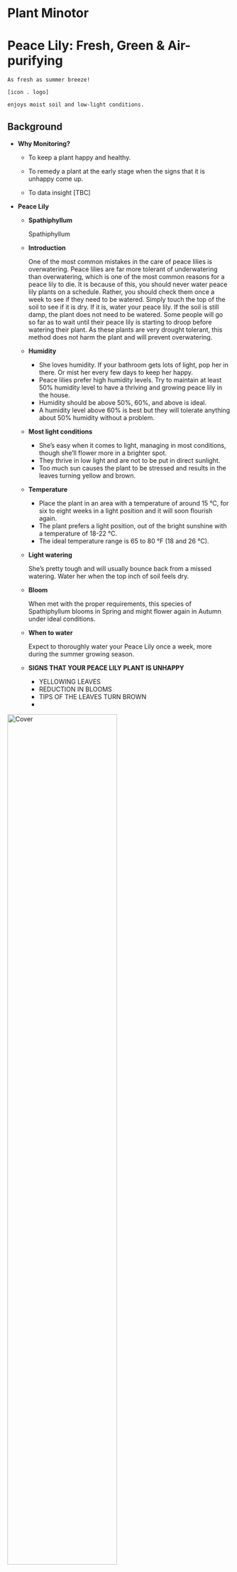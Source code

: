 # Plant Minotor

# Peace Lily: Fresh, Green & Air-purifying
    As fresh as summer breeze!
    
    [icon . logo]
    
    enjoys moist soil and low-light conditions.
    
<!-- ## :closed_book: Table of Content
markdown: https://ithelp.ithome.com.tw/articles/10203758
icon: https://github.com/ikatyang/emoji-cheat-sheet#book-paper

    Table of Content
    1_
    2_
    3_
    4_
    5_
 -->
 
<!-- ## :herb:  Background -->
## Background

- **Why Monitoring?**

    * To keep a plant happy and healthy.
    
    * To remedy a plant at the early stage when the signs that it is unhappy come up.
    
    * To data insight [TBC]

- **Peace Lily**

    * **Spathiphyllum**
    
        Spathiphyllum
    
    * **Introduction**
        
        One of the most common mistakes in the care of peace lilies is overwatering. Peace lilies are far more tolerant of underwatering than overwatering, which is one of the most common reasons for a peace lily to die. It is because of this, you should never water peace lily plants on a schedule. Rather, you should check them once a week to see if they need to be watered. Simply touch the top of the soil to see if it is dry. If it is, water your peace lily. If the soil is still damp, the plant does not need to be watered. Some people will go so far as to wait until their peace lily is starting to droop before watering their plant. As these plants are very drought tolerant, this method does not harm the plant and will prevent overwatering.

    * **Humidity**
    
        * She loves humidity. If your bathroom gets lots of light, pop her in there. Or mist her every few days to keep her happy.
        * Peace lilies prefer high humidity levels. Try to maintain at least 50% humidity level to have a thriving and growing peace lily in the house.
        * Humidity should be above 50%, 60%, and above is ideal.
        * A humidity level above 60% is best but they will tolerate anything about 50% humidity without a problem.

    * **Most light conditions**
    
        * She’s easy when it comes to light, managing in most conditions, though she’ll flower more in a brighter spot.
        * They thrive in low light and are not to be put in direct sunlight.
        * Too much sun causes the plant to be stressed and results in the leaves turning yellow and brown.

    * **Temperature**
        
        * Place the plant in an area with a temperature of around 15 °C, for six to eight weeks in a light position and it will soon flourish again.
        * The plant prefers a light position, out of the bright sunshine with a temperature of 18-22 °C.
        * The ideal temperature range is 65 to 80 °F (18 and 26 °C).

    * **Light watering**
        
        She’s pretty tough and will usually bounce back from a missed watering. Water her when the top inch of soil feels dry.
        
    * **Bloom**

        When met with the proper requirements, this species of Spathiphyllum blooms in Spring and might flower again in Autumn under ideal conditions.
        
    * **When to water**

        Expect to thoroughly water your Peace Lily once a week, more during the summer growing season.
        
    * **SIGNS THAT YOUR PEACE LILY PLANT IS UNHAPPY**

        * YELLOWING LEAVES
        * REDUCTION IN BLOOMS
        * TIPS OF THE LEAVES TURN BROWN
        * 

<img src="https://user-images.githubusercontent.com/52306317/139738207-40bf5fb8-8830-4b9f-90d1-053e4072d1ae.png" alt="Cover" width="70%"/>

**Reference:**

[1] Patch Plant- https://www.patchplants.com/gb/en/plants/peace-lily-164/

[2] Gardening Know How- https://www.gardeningknowhow.com/houseplants/peace-lily/peace-lily-plants.htm

[3] PLANTOPHILES- https://plantophiles.com/plant-care/peace-lily/


## Board & Sensor

- **Feather Huzzah ESP8266 Wifi**

    * The ESP8266 runs on 3.3V power and logic, and unless otherwise specified.
    
    * The analog pin is also 1.0V max

        https://learn.adafruit.com/adafruit-feather-huzzah-esp8266/pinouts


- **Sensor Information**

    * DHT22


        | DHT22             | Description       |
        | ---------------   | ---------------   |
        | Humidity Reading           | 0 - 100% humidity             |
        | Humidity Accuracy         | 2 - 5%              |
        | Temperature Reading         | -40 to 80°C               |
        | Temperature Accuracy         | ±0.5°C              |
        | Sampling Rate         | 0.5Hz (every 2 seconds)            |

    
        Test and Calibrate
        https://www.kandrsmith.org/RJS/Misc/Hygrometers/calib_dht22.html
    
    
    * Nail Soil Sensor
    
        https://www.instructables.com/Moisture-Detection-With-Two-Nails/
        
        https://www.instructables.com/DIY-SOIL-MOISTURE-SENSOR-CHEAP-YET-ACCURATE-/

**Reference:**

[1] https://learn.adafruit.com/dht

[2] https://www.instructables.com/Moisture-Detection-With-Two-Nails/




<!-- ## :soccer:  Goals -->
## Goals

Detailed to Peace Lily's characteristics

1. ddd
2. xxx
3. aaa

<!-- ## :rocket:  Process -->
## Process


[Flow Chart]


### 1. Set Up Feather Huzzah ESP8266 Wifi

[highlight key scripts!]

### 2. Build a Soil Moisture Sensor

* we added an NPN transistor so that we could turn off the voltage going to the nails to reduce electrolysis (ie we literally have a switch that turns off that part of the circuit when we are not taking a reading)

* [Circuit diagram]


<img src="https://user-images.githubusercontent.com/52306317/139733132-b2756297-6bf7-4328-a4ed-289d1a90525c.png" alt="Cover" width="70%"/>



### 3. Publish Data to MQTT
* Time: 27 Oct at 13:14
* Location: CE Lab
* Data: 
    * Temperature: 24.3
    * Humidity: 56
    * Moisture: 63
    
- [x] Temperature
- [x] Humidity
- [ ] Moisture --> I feel like a bit of wet (need consistently moist soil). --> will try keep on ????? --> the unit for moisture????? -->The more water in the soil, the less resistance we'll get (and vice versa).


* **Data Explanation!!!**

Test: touch two nails together -> +800
Plant Moisture: 63


<!-- 
<img src="https://user-images.githubusercontent.com/52306317/139733138-9d40d31d-51e7-4e33-a466-e937f463040f.png" alt="Cover" width="70%"/> 
<img src="https://user-images.githubusercontent.com/52306317/139733918-5720f514-1dd8-427c-b837-a1ce4b68e0d3.png" alt="Cover" width="70%"/> -->

<!-- <img src="https://user-images.githubusercontent.com/52306317/139734620-95ea74d5-7ccf-4679-995a-fbd00e14d0a1.png" alt="Cover" width="100%"/> -->

<img src="https://user-images.githubusercontent.com/52306317/139737681-edaf7c36-f0b5-4d22-8b80-97ce727a76e6.png" alt="Cover" width="70%"/>



https://user-images.githubusercontent.com/52306317/139734037-1826e990-f15e-4771-b7ad-bd7aefabf9c4.mp4


<!-- <video src="https://user-images.githubusercontent.com/52306317/139717019-878370eb-f470-4fd0-84df-83938561631a.mp4" type="video/mp4" width="40%"/> -->


### 4. Store data on a RPi gateway
heeheheeheheeheheeheheeheheehe


### 5. Visualise time series data

heeheheeheheeheheeheheehe

<!-- ## :teddy_bear:  Next Step -->
## Reflection

* Steel Nail
    
    * Distance between two nails

    * length of nails
    
    * depth in soil
    
    * type of soil


<!-- ## :christmas_tree:  Reference -->
## Reference

